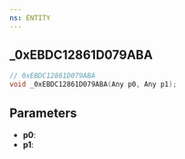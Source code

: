 ```yaml
---
ns: ENTITY
---
```

## _0xEBDC12861D079ABA

```c
// 0xEBDC12861D079ABA
void _0xEBDC12861D079ABA(Any p0, Any p1);
```

## Parameters
* **p0**:
* **p1**:
